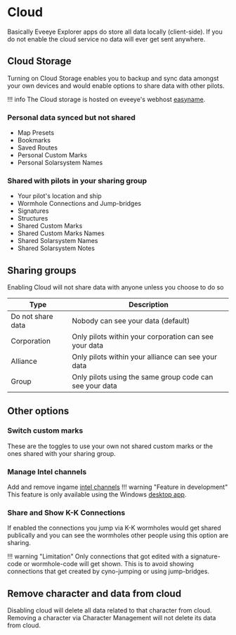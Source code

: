 # Cloud

Basically Eveeye Explorer apps do store all data locally (client-side). If you do not enable the cloud service no data will ever get sent anywhere.

## Cloud Storage
Turning on Cloud Storage enables you to backup and sync data amongst your own devices and would enable options to share data with other pilots.

!!! info
    The Cloud storage is hosted on eveeye's webhost [easyname](https://www.easyname.com/en).

### Personal data synced but not shared
 - Map Presets
 - Bookmarks
 - Saved Routes
 - Personal Custom Marks
 - Personal Solarsystem Names

### Shared with pilots in your sharing group
- Your pilot's location and ship
- Wormhole Connections and Jump-bridges
- Signatures
- Structures 
- Shared Custom Marks
- Shared Custom Marks Names
- Shared Solarsystem Names
- Shared Solarsystem Notes
<!-- - Intel data via [Desktop App](https://eveeye.readthedocs.io/en/latest/desktop-app/) -->

## Sharing groups
Enabling Cloud will not share data with anyone unless you choose to do so

| Type | Description |
|--|--|
| Do not share data | Nobody can see your data (default)   |
| Corporation | Only pilots within your corporation can see your data   |
| Alliance | Only pilots within your alliance can see your data |
| Group | Only pilots using the same group code can see your data |

## Other options
### Switch custom marks
These are the toggles to use your own not shared custom marks or the ones shared with your sharing group.

### Manage Intel channels
Add and remove ingame [intel channels](/app#id=MdHMEpdOs5PbRjBr)
!!! warning "Feature in development"
    This feature is only available using the Windows [desktop app](https://eveeye.readthedocs.io/en/latest/desktop-app/). 
    
### Share and Show K-K Connections
If enabled the connections you jump via K-K wormholes would get shared publically and you can see the wormholes other people using this option are sharing. 

!!! warning "Limitation"
    Only connections that got edited with a signature-code or wormhole-code will get shown. This is to avoid showing connections that get created by cyno-jumping or using jump-bridges. 

## Remove character and data from cloud
Disabling cloud will delete all data related to that character from cloud.
Removing a character via Character Management will not delete its data from cloud.

<!--stackedit_data:
eyJoaXN0b3J5IjpbNjM4ODIxNjk5LDExNDU5MDAwMzMsLTUwNj
k3MjA4LC0xMzg1Mzg4NjkzLC0xNDcwNDAzMDkxLC0zNDU0MTE5
NDQsLTQwNTI3Njg5NywtMTYxNjQzNzgyMSw1MDE3NjU2MzUsLT
EyNDQ3OTc2MzEsLTE0MzEyODA4NTEsNDE3NDkzNzk2LC0xNDAw
NzI1ODg4LC0yMzUxMzk2NTIsMTYwNDk1NTE3MSwtOTAzMTY5OT
AxXX0=
-->